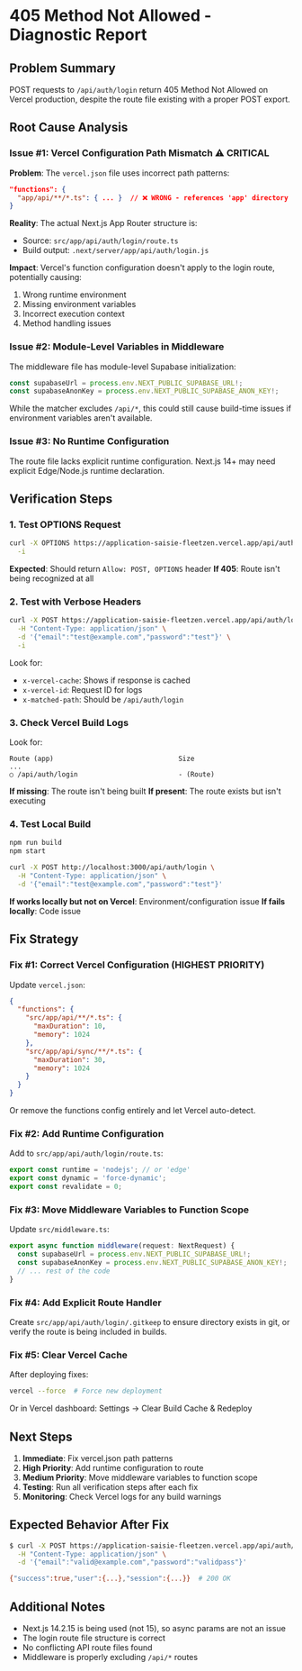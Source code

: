 # 405 Method Not Allowed - Diagnostic Report

## Problem Summary
POST requests to `/api/auth/login` return 405 Method Not Allowed on Vercel production, despite the route file existing with a proper POST export.

## Root Cause Analysis

### Issue #1: Vercel Configuration Path Mismatch ⚠️ CRITICAL

**Problem**: The `vercel.json` file uses incorrect path patterns:

```json
"functions": {
  "app/api/**/*.ts": { ... }  // ❌ WRONG - references 'app' directory
}
```

**Reality**: The actual Next.js App Router structure is:
- Source: `src/app/api/auth/login/route.ts`
- Build output: `.next/server/app/api/auth/login.js`

**Impact**: Vercel's function configuration doesn't apply to the login route, potentially causing:
1. Wrong runtime environment
2. Missing environment variables
3. Incorrect execution context
4. Method handling issues

### Issue #2: Module-Level Variables in Middleware

The middleware file has module-level Supabase initialization:

```typescript
const supabaseUrl = process.env.NEXT_PUBLIC_SUPABASE_URL!;
const supabaseAnonKey = process.env.NEXT_PUBLIC_SUPABASE_ANON_KEY!;
```

While the matcher excludes `/api/*`, this could still cause build-time issues if environment variables aren't available.

### Issue #3: No Runtime Configuration

The route file lacks explicit runtime configuration. Next.js 14+ may need explicit Edge/Node.js runtime declaration.

## Verification Steps

### 1. Test OPTIONS Request
```bash
curl -X OPTIONS https://application-saisie-fleetzen.vercel.app/api/auth/login \
  -i
```

**Expected**: Should return `Allow: POST, OPTIONS` header
**If 405**: Route isn't being recognized at all

### 2. Test with Verbose Headers
```bash
curl -X POST https://application-saisie-fleetzen.vercel.app/api/auth/login \
  -H "Content-Type: application/json" \
  -d '{"email":"test@example.com","password":"test"}' \
  -i
```

Look for:
- `x-vercel-cache`: Shows if response is cached
- `x-vercel-id`: Request ID for logs
- `x-matched-path`: Should be `/api/auth/login`

### 3. Check Vercel Build Logs

Look for:
```
Route (app)                               Size
...
○ /api/auth/login                         - (Route)
```

**If missing**: The route isn't being built
**If present**: The route exists but isn't executing

### 4. Test Local Build
```bash
npm run build
npm start

curl -X POST http://localhost:3000/api/auth/login \
  -H "Content-Type: application/json" \
  -d '{"email":"test@example.com","password":"test"}'
```

**If works locally but not on Vercel**: Environment/configuration issue
**If fails locally**: Code issue

## Fix Strategy

### Fix #1: Correct Vercel Configuration (HIGHEST PRIORITY)

Update `vercel.json`:

```json
{
  "functions": {
    "src/app/api/**/*.ts": {
      "maxDuration": 10,
      "memory": 1024
    },
    "src/app/api/sync/**/*.ts": {
      "maxDuration": 30,
      "memory": 1024
    }
  }
}
```

Or remove the functions config entirely and let Vercel auto-detect.

### Fix #2: Add Runtime Configuration

Add to `src/app/api/auth/login/route.ts`:

```typescript
export const runtime = 'nodejs'; // or 'edge'
export const dynamic = 'force-dynamic';
export const revalidate = 0;
```

### Fix #3: Move Middleware Variables to Function Scope

Update `src/middleware.ts`:

```typescript
export async function middleware(request: NextRequest) {
  const supabaseUrl = process.env.NEXT_PUBLIC_SUPABASE_URL!;
  const supabaseAnonKey = process.env.NEXT_PUBLIC_SUPABASE_ANON_KEY!;
  // ... rest of the code
}
```

### Fix #4: Add Explicit Route Handler

Create `src/app/api/auth/login/.gitkeep` to ensure directory exists in git, or verify the route is being included in builds.

### Fix #5: Clear Vercel Cache

After deploying fixes:
```bash
vercel --force  # Force new deployment
```

Or in Vercel dashboard: Settings → Clear Build Cache & Redeploy

## Next Steps

1. **Immediate**: Fix vercel.json path patterns
2. **High Priority**: Add runtime configuration to route
3. **Medium Priority**: Move middleware variables to function scope
4. **Testing**: Run all verification steps after each fix
5. **Monitoring**: Check Vercel logs for any build warnings

## Expected Behavior After Fix

```bash
$ curl -X POST https://application-saisie-fleetzen.vercel.app/api/auth/login \
  -H "Content-Type: application/json" \
  -d '{"email":"valid@example.com","password":"validpass"}'

{"success":true,"user":{...},"session":{...}}  # 200 OK
```

## Additional Notes

- Next.js 14.2.15 is being used (not 15), so async params are not an issue
- The login route file structure is correct
- No conflicting API route files found
- Middleware is properly excluding `/api/*` routes
